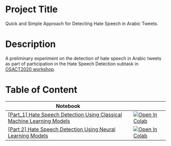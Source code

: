# Project Title
Quick and Simple Approach for Detecting Hate Speech in Arabic Tweets.

# Description
A preliminary experiment on the detection of hate speech in Arabic tweets as part of participation in the Hate Speech Detection subtask in [OSACT2020 workshop](http://edinburghnlp.inf.ed.ac.uk/workshops/OSACT4/).

# Table of Content
| Notebook  |  |
| --- | --- |
| [[Part_1] Hate Speech Detection Using Classical Machine Learning Models](https://github.com/AbeerAbuZayed/QUIUG_Hate-Speech-Detection_OSACT4-Workshop/raw/master/%5BPart_1%5DHate-Speech-Detection_Classical-ML.ipynb) |[![Open In Colab](https://colab.research.google.com/assets/colab-badge.svg)](https://colab.research.google.com/drive/1W3EJDogt_74bLZ8SXAek3BVFz8FESmb1)|
| [[Part 2] Hate Speech Detection Using Neural Learning Models](https://github.com/AbeerAbuZayed/QUIUG_Hate-Speech-Detection_OSACT4-Workshop/raw/master/%5BPart_2%5DHate-Speech-Detection_Neural-Learning-Models.ipynb) |[![Open In Colab](https://colab.research.google.com/assets/colab-badge.svg)](https://colab.research.google.com/drive/1l_0GbB9WZavSa67mot_u0pp3K9m_pDIz)|
